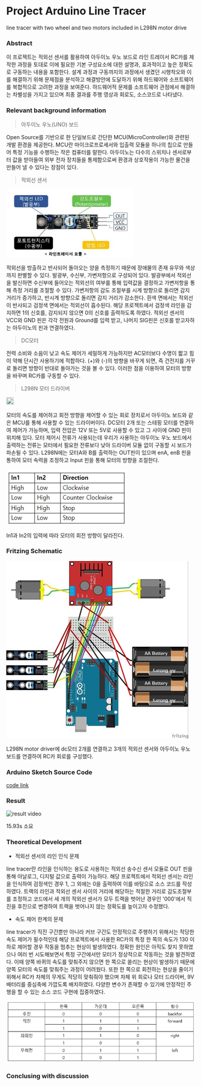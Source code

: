 # Project Arduino Line Tracer

line tracer with two wheel and two motors included in L298N motor drive


### Abstract

이 프로젝트는 적외선 센서를 활용하여 아두이노 우노 보드로 라인 트레이서 RC카를 제작한 과정을 토대로 이에 필요한 기본 구성요소에 대한 설명과, 효과적이고 높은 정확도로 구동하는 내용을 포함한다.
설계 과정과 구동까지의 과정에서 생겼던 시행착오와 이를 해결하기 위해 문제점을 분석하고 해결방안에 도달하기 위해 하드웨어와 소프트웨어를 복합적으로 고려한 과정을 보여준다.
하드웨어적 문제를 소프트웨어 관점에서 해결하는 차별성을 가지고 있으며 최종 결과를 주행 영상과 회로도, 소스코드로 나타냈다. 


### Relevant background information


> 아두이노 우노(UNO) 보드

Open Source를 기반으로 한 단일보드로 간단한 MCU(MicroController)와 관련된 개발 환경을 제공한다.
MCU란 마이크로프로세서와 입출력 모듈을 하나의 칩으로 만들어 특정 기능을 수행하는 작은 컴퓨터를 말한다.
아두이노는 다수의 스위치나 센서로부터 값을 받아들여 외부 전자 장치들을 통제함으로써 환경과 상호작용이 가능한 물건을 만들어 낼 수 있다는 장점이 있다.

> 적외선 센서

![IRsensor](images/IRsensor.jpg) 

적외선을 방출하고 반사되어 돌아오는 양을 측정하기 때문에 장애물의 존재 유무와 색상까지 판별할 수 있다.
발광부, 수신부, 가변저항으로 구성되어 있다. 발광부에서 적외선을 발신하면 수신부에 들어오는 적외선의 여부를 통해 입력값을 결정하고 가변저항을 통해 측정 거리를 조절할 수 있다. 
가변저항의 감도 조절부를 시계 방향으로 돌리면 감지 거리가 증가하고, 반시계 방향으로 돌리면 감지 거리가 감소한다. 
흰색 면에서는 적외선이 반사되고 검정색 면에서는 적외선이 흡수된다. 해당 프로젝트에서 검정색 라인을 감지하면 1의 신호를, 감지되지 않으면 0의 신호를 출력하도록 하였다.
적외선 센서의 VCC와 GND 핀은 각각 전원과 Ground를 입력 받고, 나머지 SIG핀은 신호를 받고자하는 아두이노의 핀과 연결하였다.

> DC모터

전력 소비와 소음이 낮고 속도 제어가 세밀하게 가능하지만 AC모터보다 수명이 짧고 힘이 약해 단시간 사용하기에 적합하다.
(+)와 (-)의 방향을 바꾸게 되면, 즉 건전지를 거꾸로 돌리면 방향이 반대로 돌아가는 것을 볼 수 있다. 이러한 점을 이용하여 모터의 방향을 바꾸며 RC카를 구동할 수 있다.

> L298N 모터 드라이버

<img src="https://i0.wp.com/randomnerdtutorials.com/wp-content/uploads/2018/05/L298N-label.jpg?resize=750%2C500&quality=100&strip=all&ssl=1" width="20%" height="20%">

모터의 속도를 제어하고 회전 방향을 제어할 수 있는 회로 장치로서 아두이노 보드와 같은 MCU를 통해 사용할 수 있는 드라이버이다. 
DC모터 2개 또는 스테핑 모터를 연결하여 제어가 가능하며, 입력 전압은 12V 또는 5V로 사용할 수 있고 그 사이에 GND 핀이 위치해 있다.
모터 제어시 전류가 사용되는데 우리가 사용하는 아두이노 우노 보드에서 출력하는 전류는 모터에서 필요한 전류보다 낮아 드라이버 모듈 없이 구동할 시 보드가 파손될 수 있다. 
L298N에는 모터A와 B를 출력하는 OUT핀이 있으며 enA, enB 핀을 통하여 모터 속력을 조정하고 Input 핀을 통해 모터의 방향을 조절한다.

![L298N motor driver Operating Method](images/L298NmotorOperatingMethod.jpg)

In1과 In2의 입력에 따라 모터의 회전 방향이 달라진다.


### Fritzing Schematic

![schematic](images/fritzingSchematic.jpg)

L298N motor driver에 dc모터 2개를 연결하고 3개의 적외선 센서와 아두이노 우노 보드를 연결하여 RC카 회로를 구성했다.


### Arduino Sketch Source Code

[code link](https://github.com/seocord/Line-Traker-car-with-Arduino/blob/3a9c3d84825abf4c173943f96f671d8ec4ae6197/lineTrakerRCcar.ino)


### Result

![result video](CED-5조-project1-linetracer-테스트영상.gif)

15.93s 소요


### Theoretical Development


- 적외선 센서의 라인 인식 문제

line tracer란 라인을 인식하는 용도로 사용하는 적외선 송수신 센서 모듈로 OUT 핀을 통해 아날로그, 디지털 값으로 출력이 가능하다. 
해당 프로젝트에서 적외선 센서는 라인을 인식하여 검정색인 경우 1, 그 외에는 0을 출력하여 이를 바탕으로 소스 코드를 작성하였다.
트랙의 라인과 적외선 센서 사이의 거리에 해당하는 적절한 거리로 감도조절부를 조정하고 코드에서 세 개의 적외선 센서가 모두 트랙을 벗어난 경우인 '000'에서
직진을 후진으로 변경하여 트랙을 벗어나지 않는 정확도를 높이고자 수정했다. 

- 속도 제어 한계의 문제

line tracer가 직진 구간뿐만 아니라 커브 구간도 안정적으로 주행하기 위해서는 적당한 속도 제어가 필수적인데 해당 프로젝트에서 사용한 RC카의 특정 한 쪽의 속도가
130 이하로 제어할 경우 작동을 멈추는 현상이 발생하였다. 정확한 원인은 아직도 찾지 못하였으나 여러 번 시도해보면서 특정 구간에서만 모터가 정상적으로 작동하는 것을 발견하였다. 
이때 양쪽 바퀴의 속도를 맞춰주지 않으면 한 쪽으로 쏠리는 현상이 발생하기 때문에 양쪽 모터의 속도를 맞춰주는 과정이 어려웠다. 또한 한 쪽으로 회전하는 현상을 줄이기 위해서 
RC카 차체의 무게도 적당히 맞춰줘야 했으며 차체 위 회로나 모터 드라이버, 9V 배터리를 중심축에 가깝도록 배치하였다.
다양한 변수가 존재할 수 있기에 안정적인 주행을 할 수 있는 소스 코드 구현에 집중하였다. 

![drivingAlgorithm](images/drivingAlgorithm.png)


### Conclusing with discussion


